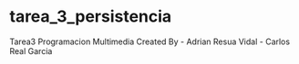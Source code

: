 # tarea_3_persistencia
Tarea3 Programacion Multimedia
Created By - Adrian Resua Vidal - Carlos Real Garcia

